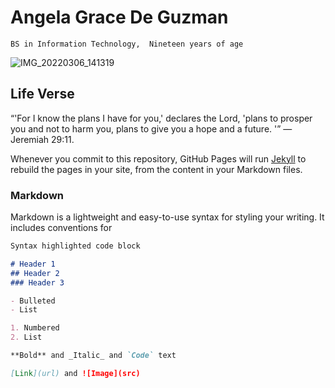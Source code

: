 # Angela Grace De Guzman
``BS in Information Technology, 
Nineteen years of age``

![IMG_20220306_141319](https://user-images.githubusercontent.com/101629473/159833877-0e67fce1-afde-4c26-950b-ec8a8399acd4.jpg)

## Life Verse

“'For I know the plans I have for you,' declares the Lord, 'plans to prosper you and not to harm you, plans to give you a hope and a future. '” — Jeremiah 29:11.

Whenever you commit to this repository, GitHub Pages will run [Jekyll](https://jekyllrb.com/) to rebuild the pages in your site, from the content in your Markdown files.

### Markdown

Markdown is a lightweight and easy-to-use syntax for styling your writing. It includes conventions for

```markdown
Syntax highlighted code block

# Header 1
## Header 2
### Header 3

- Bulleted
- List

1. Numbered
2. List

**Bold** and _Italic_ and `Code` text

[Link](url) and ![Image](src)
```






